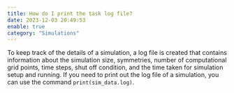 ```yaml
---
title: How do I print the task log file?
date: 2023-12-03 20:49:53
enable: true
category: "Simulations"
---
```

To keep track of the details of a simulation, a log file is created that contains information about the simulation size, symmetries, number of computational grid points, time steps, shut off condition, and the time taken for simulation setup and running. If you need to print out the log file of a simulation, you can use the command&nbsp;`print(sim_data.log)`.&nbsp;
